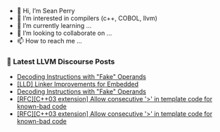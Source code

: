 - 👋 Hi, I’m Sean Perry
- 👀 I’m interested in compilers (c++, COBOL, llvm)
- 🌱 I’m currently learning ...
- 💞️ I’m looking to collaborate on ...
- 📫 How to reach me ...

<!---
s66perry/s66perry is a ✨ special ✨ repository because its `README.md` (this file) appears on your GitHub profile.
You can click the Preview link to take a look at your changes.
--->
### 📕 Latest LLVM Discourse Posts

<!-- DISCOURSE-LLVM:START -->
- [Decoding Instructions with &quot;Fake&quot; Operands](https://discourse.llvm.org/t/decoding-instructions-with-fake-operands/76197#post_5)
- [[LLD] Linker Improvements for Embedded](https://discourse.llvm.org/t/lld-linker-improvements-for-embedded/68129#post_17)
- [Decoding Instructions with &quot;Fake&quot; Operands](https://discourse.llvm.org/t/decoding-instructions-with-fake-operands/76197#post_4)
- [[RFC][C++03 extension] Allow consecutive &#39;&gt;&#39; in template code for known-bad code](https://discourse.llvm.org/t/rfc-c-03-extension-allow-consecutive-in-template-code-for-known-bad-code/75626#post_13)
- [[RFC][C++03 extension] Allow consecutive &#39;&gt;&#39; in template code for known-bad code](https://discourse.llvm.org/t/rfc-c-03-extension-allow-consecutive-in-template-code-for-known-bad-code/75626#post_12)
<!-- DISCOURSE-LLVM:END -->
